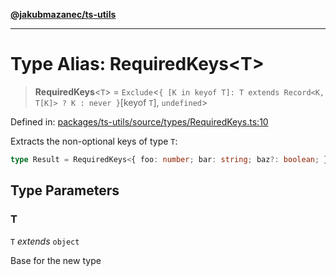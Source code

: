 [**@jakubmazanec/ts-utils**](../README.md)

---

# Type Alias: RequiredKeys\<T\>

> **RequiredKeys**\<`T`\> =
> `Exclude`\<`{ [K in keyof T]: T extends Record<K, T[K]> ? K : never }`\[keyof `T`\], `undefined`\>

Defined in:
[packages/ts-utils/source/types/RequiredKeys.ts:10](https://github.com/jakubmazanec/tools/blob/d956cf350ae3e6bad1df754a19dfbabb088c1451/packages/ts-utils/source/types/RequiredKeys.ts#L10)

Extracts the non-optional keys of type `T`:

```TypeScript
type Result = RequiredKeys<{ foo: number; bar: string; baz?: boolean; }>; // `typeof Result` is `'foo' | 'bar`
```

## Type Parameters

### T

`T` _extends_ `object`

Base for the new type
